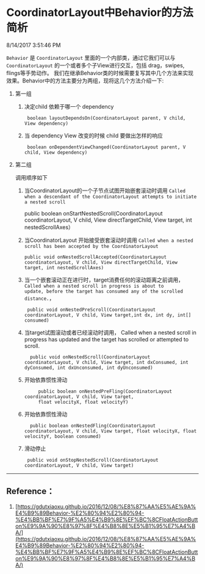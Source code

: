 # CoordinatorLayout中Behavior的方法简析 #
8/14/2017 3:51:46 PM 

`Behavior` 是 `CoordinatorLayout` 里面的一个内部类，通过它我们可以与 `CoordinatorLayout` 的一个或者多个子View进行交互，包括 drag，swipes, flings等手势动作。
我们在继承Behavior类的时候需要复写其中几个方法来实现效果。Behavior中的方法主要分为两组，现将这几个方法介绍一下:

1. 第一组
	
	1. 决定child 依赖于哪一个 dependency
	    
			boolean	layoutDependsOn(CoordinatorLayout parent, V child, View dependency)
	
	2. 当 dependency View 改变的时候 child 要做出怎样的响应
		
			boolean	onDependentViewChanged(CoordinatorLayout parent, V child, View dependency)

2. 第二组

	调用顺序如下

	1.   当CoordinatorLayout的一个子节点试图开始嵌套滚动时调用
	     `Called when a descendant of the CoordinatorLayout attempts to initiate a nested scroll`
	
			public boolean onStartNestedScroll(CoordinatorLayout coordinatorLayout, V child, View directTargetChild, View target, int nestedScrollAxes）
	
	
	2.	当CoordinatorLayout 开始接受嵌套滚动时调用 
		`Called when a nested scroll has been accepted by the CoordinatorLayout	`

		    public void onNestedScrollAccepted(CoordinatorLayout coordinatorLayout, V child, View directTargetChild, View target, int nestedScrollAxes)
	


	3. 当一个嵌套滚动正在进行时，target消费任何的滚动距离之前调用，
	`Called when a nested scroll in progress is about to 		update, before the target has consumed any of the scrolled distance.`， 
	     	
			public void onNestedPreScroll(CoordinatorLayout coordinatorLayout, V child, View target,int dx, int dy, int[] consumed)
	
	4. 当target试图滚动或者已经滚动时调用，
		Called when a nested scroll in progress has updated and the target has scrolled or attempted to scroll.  
			
			 public void onNestedScroll(CoordinatorLayout coordinatorLayout, V child, View target, int dxConsumed, int dyConsumed, int dxUnconsumed, int dyUnconsumed)
	
	5. 开始依靠惯性滑动
		    
				public boolean onNestedPreFling(CoordinatorLayout coordinatorLayout, V child, View target,
                float velocityX, float velocityY)	
	
	6. 开始依靠惯性滑动
	  
			 public boolean onNestedFling(CoordinatorLayout coordinatorLayout, V child, View target, float velocityX, float velocityY, boolean consumed)
	
	7. 滑动停止   
		   
			public void onStopNestedScroll(CoordinatorLayout coordinatorLayout, V child, View target) 
   
                
	
	 
 


---
	
## Reference： ##

1. [https://gdutxiaoxu.github.io/2016/12/08/%E8%87%AA%E5%AE%9A%E4%B9%89Behavior-%E2%80%94%E2%80%94-%E4%BB%BF%E7%9F%A5%E4%B9%8E%EF%BC%8CFloatActionButton%E9%9A%90%E8%97%8F%E4%B8%8E%E5%B1%95%E7%A4%BA/](https://gdutxiaoxu.github.io/2016/12/08/%E8%87%AA%E5%AE%9A%E4%B9%89Behavior-%E2%80%94%E2%80%94-%E4%BB%BF%E7%9F%A5%E4%B9%8E%EF%BC%8CFloatActionButton%E9%9A%90%E8%97%8F%E4%B8%8E%E5%B1%95%E7%A4%BA/)

 






